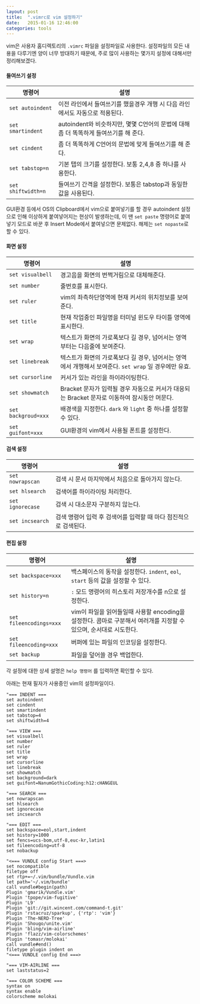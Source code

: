 ```yaml
---
layout: post
title:  ".vimrc로 vim 설정하기"
date:   2015-01-16 12:46:00
categories: tools
---
```

vim은 사용자 홈디렉토리의 `.vimrc` 파일을 설정파일로 사용한다. 설정파일의 모든 내용을 다루기엔 양이 너무 방대하기 때문에, 주로 많이 사용하는 몇가지 설정에 대해서만 정리해보겠다.

#### 들여쓰기 설정
| 명령어 | 설명 |
| --- | --- |
| `set autoindent` | 이전 라인에서 들여쓰기를 했을경우 개행 시 다음 라인에서도 자동으로 적용된다. |
| `set smartindent` | autoindent와 비슷하지만, 몇몇 C언어의 문법에 대해 좀 더 똑똑하게 들여쓰기를 해 준다. |
| `set cindent` | 좀 더 똑똑하게 C언어의 문법에 맞게 들여쓰기를 해 준다. |
| `set tabstop=n` | 기본 탭의 크기를 설정한다. 보통 2,4,8 중 하나를 사용한다. |
| `set shiftwidth=n` | 들여쓰기 간격을 설정한다. 보통은 tabstop과 동일한 값을 사용된다. |

GUI환경 등에서 OS의 Clipboard에서 vim으로 붙여넣기를 할 경우 autoindent 설정으로 인해 이상하게 붙여넣어지는 현상이 발생하는데, 이 땐 `set paste` 명령어로 붙여넣기 모드로 바꾼 후 Insert Mode에서 붙여넣으면 문제없다. 해제는 `set nopaste`로 할 수 있다.

#### 화면 설정
| 명령어 | 설명 |
| --- | --- |
| `set visualbell` | 경고음을 화면의 번쩍거림으로 대체해준다. |
| `set number` | 줄번호를 표시한다. |
| `set ruler` | vim의 좌측하단영역에 현재 커서의 위치정보를 보여준다. |
| `set title` | 현재 작업중인 파일명을 터미널 윈도우 타이틀 영역에 표시한다. |
| `set wrap` | 텍스트가 화면의 가로폭보다 길 경우, 넘어서는 영역부터는 다음줄에 보여준다. |
| `set linebreak` | 텍스트가 화면의 가로폭보다 길 경우, 넘어서는 영역에서 개행해서 보여준다. `set wrap` 일 경우에만 유효. |
| `set cursorline` | 커서가 있는 라인을 하이라이팅한다. |
| `set showmatch` | Bracket 문자가 입력될 경우 자동으로 커서가 대응되는 Bracket 문자로 이동하여 잠시동안 머문다. |
| `set backgroud=xxx` | 배경색을 지정한다. `dark` 와 `light` 중 하나를 설정할 수 있다. |
| `set guifont=xxx` | GUI환경의 vim에서 사용될 폰트를 설정한다. |

#### 검색 설정
| 명령어 | 설명 |
| --- | --- |
| `set nowrapscan` | 검색 시 문서 마지막에서 처음으로 돌아가지 않는다. |
| `set hlsearch` | 검색어를 하이라이팅 처리한다. |
| `set ignorecase` | 검색 시 대소문자 구분하지 않는다. |
| `set incsearch` | 검색 명령어 입력 후 검색어를 입력할 때 마다 점진적으로 검색된다. |

#### 편집 설정
| 명령어 | 설명 |
| --- | --- |
| `set backspace=xxx` | 백스페이스의 동작을 설정한다. `indent`, `eol`, `start` 등의 값을 설정할 수 있다. |
| `set history=n` | `:` 모드 명령어의 히스토리 저장개수를 n으로 설정한다. |
| `set fileencodings=xxx` | vim이 파일을 읽어들일때 사용할 encoding을 설정한다. 콤마로 구분해서 여러개를 지정할 수 있으며, 순서대로 시도한다. |
| `set fileencoding=xxx` | 버퍼에 있는 파일의 인코딩을 설정한다. |
| `set backup` | 파일을 덮어쓸 경우 백업한다. |

각 설정에 대한 상세 설명은 `help 명령어` 를 입력하면 확인할 수 있다.

아래는 현재 필자가 사용중인 vim의 설정파일이다.

```vim
"=== INDENT ===
set autoindent
set cindent
set smartindent
set tabstop=4
set shiftwidth=4

"=== VIEW ===
set visualbell
set number
set ruler
set title
set wrap
set cursorline
set linebreak
set showmatch
set background=dark
set guifont=NanumGothicCoding:h12:cHANGEUL

"=== SEARCH ===
set nowrapscan
set hlsearch
set ignorecase
set incsearch

"=== EDIT ===
set backspace=eol,start,indent
set history=1000
set fencs=ucs-bom,utf-8,euc-kr,latin1
set fileencoding=utf-8
set nobackup

"<=== VUNDLE config Start ===>
set nocompatible
filetype off
set rtp+=~/.vim/bundle/Vundle.vim
let path='~/.vim/bundle'
call vundle#begin(path)
Plugin 'gmarik/Vundle.vim'
Plugin 'tpope/vim-fugitive'
Plugin 'L9'
Plugin 'git://git.wincent.com/command-t.git'
Plugin 'rstacruz/sparkup', {'rtp': 'vim'}
Plugin 'The-NERD-Tree'
Plugin 'Shougo/unite.vim'
Plugin 'bling/vim-airline'
Plugin 'flazz/vim-colorschemes'
Plugin 'tomasr/molokai'
call vundle#end()
filetype plugin indent on
"<=== VUNDLE config End ===>

"=== VIM-AIRLINE ===
set laststatus=2

"=== COLOR SCHEME ===
syntax on
syntax enable
colorscheme molokai
```
